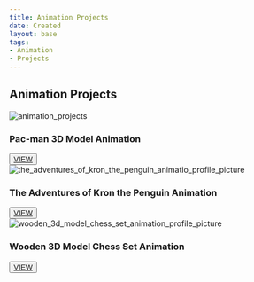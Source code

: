 ```yaml
---
title: Animation Projects
date: Created
layout: base
tags:
- Animation
- Projects
---
```


<h2 class="section-head">Animation Projects</h2>
<section class="grid">

  <article class="card">
    <div class="card__img"><img src="/images/animation_projects.png" alt="animation_projects"></div>
    <div class="card__content">
      <h1 class="card__header">Pac-man 3D Model Animation</h1>
      <button class="card__btn"><a href="/pac-man_3d_model_animation">VIEW</a></button>
    </div>
  </article>

  <article class="card">
    <div class="card__img"><img src="/images/the_adventures_of_kron_the_penguin_animation_profile_picture.png"
        alt="the_adventures_of_kron_the_penguin_animatio_profile_picture"></div>
    <div class="card__content">
      <h1 class="card__header">The Adventures of Kron the Penguin Animation</h1>
      <button class="card__btn"><a href="/the_adventures_of_kron_the_penguin_animation">VIEW</a></button>
    </div>
  </article>

  <article class="card">
    <div class="card__img"><img src="/images/wooden_3d_model_chess_set_animation_profile_picture.png"
        alt="wooden_3d_model_chess_set_animation_profile_picture"></div>
    <div class="card__content">
      <h1 class="card__header">Wooden 3D Model Chess Set Animation</h1>
      <button class="card__btn"><a href="/wooden_3d_model_chess_set_animation">VIEW</a></button>
    </div>
  </article>

</section>